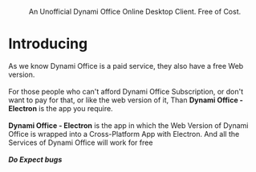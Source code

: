 <p align="center"> An Unofficial Dynami Office Online Desktop Client. Free of Cost.</p>

# Introducing
As we know Dynami Office is a paid service, they also have a free Web version.<br><br>
For those people who can't afford Dynami Office Subscription, or don't want to pay for that, or like the web version of it, Than **Dynami Office - Electron** is the app you require.<br><br>
**Dynami Office - Electron** is the app in which the Web Version of Dynami Office is wrapped into a Cross-Platform App with Electron. And all the Services of Dynami Office will work for free
<br><br>***Do Expect bugs***